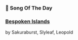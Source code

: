 ### 🎵 Song Of The Day

### [Bespoken Islands](https://open.spotify.com/track/4XCOC4w9NhAjalzdfRkq1b)

by Sakuraburst, Slyleaf, Leopold
